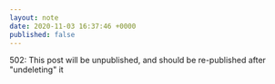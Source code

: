 ```yaml
---
layout: note
date: 2020-11-03 16:37:46 +0000
published: false
---
```


502: This post will be unpublished, and should be re-published after "undeleting" it
